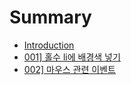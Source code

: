 # Summary

* [Introduction](README.md)
* [001\] 홀수 li에 배경색 넣기](001-홀수-li에-배경색-넣기.md)
* [002\] 마우스 관련 이벤트](002-마우스-관련-이벤트.md)
